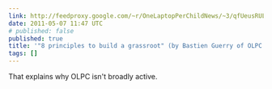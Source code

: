 ```yaml
---
link: http://feedproxy.google.com/~r/OneLaptopPerChildNews/~3/qfUeusRULCQ/
date: 2011-05-07 11:47 UTC
# published: false
published: true
title: '"8 principles to build a grassroot" (by Bastien Guerry of OLPC France) [Flickr]'
tags: []
---
```


That explains why OLPC isn't broadly active.
